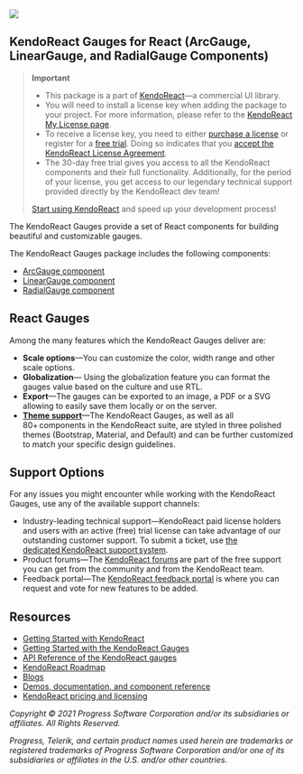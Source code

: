 <a href="https://www.telerik.com/kendo-react-ui/?utm_medium=referral&utm_source=npm&utm_campaign=kendo-ui-react-trial-npm-gauges&utm_content=banner" target="_blank">
<img src="https://www.telerik.com/kendo-react-ui/npm-banner.svg">
</a>

## KendoReact Gauges for React (ArcGauge, LinearGauge, and RadialGauge Components)

> **Important**
> * This package is а part of [KendoReact](https://www.telerik.com/kendo-react-ui/?utm_medium=referral&utm_source=npm&utm_campaign=kendo-ui-react-trial-npm-gauges)&mdash;a commercial UI library.
> * You will need to install a license key when adding the package to your project. For more information, please refer to the [KendoReact My License page](https://www.telerik.com/kendo-react-ui/my-license/?utm_medium=referral&utm_source=npm&utm_campaign=kendo-ui-react-trial-npm-gauges).
> * To receive a license key, you need to either [purchase a license](https://www.telerik.com/kendo-react-ui/pricing/?utm_medium=referral&utm_source=npm&utm_campaign=kendo-ui-react-trial-npm-gauges) or register for a [free trial](https://www.telerik.com/download-login-v2-kendo-react-ui?utm_medium=referral&utm_source=npm&utm_campaign=kendo-ui-react-trial-npm-gauges). Doing so indicates that you [accept the KendoReact License Agreement](https://www.telerik.com/purchase/license-agreement/progress-kendoreact?utm_medium=referral&utm_source=npm&utm_campaign=kendo-ui-react-trial-npm-gauges).
> * The 30-day free trial gives you access to all the KendoReact components and their full functionality. Additionally, for the period of your license, you get access to our legendary technical support provided directly by the KendoReact dev team!
>
> [Start using KendoReact](https://www.telerik.com/download-login-v2-kendo-react-ui?utm_medium=referral&utm_source=npm&utm_campaign=kendo-ui-react-trial-npm-gauges) and speed up your development process!

The KendoReact Gauges provide a set of React components for building beautiful and customizable gauges.

The KendoReact Gauges package includes the following components:

* [ArcGauge component](https://www.telerik.com/kendo-react-ui/components/gauges/arcgauge/?utm_medium=referral&utm_source=npm&utm_campaign=kendo-ui-react-trial-npm-gauges)
* [LinearGauge component](https://www.telerik.com/kendo-react-ui/components/gauges/lineargauge/?utm_medium=referral&utm_source=npm&utm_campaign=kendo-ui-react-trial-npm-gauges)
* [RadialGauge component](https://www.telerik.com/kendo-react-ui/components/gauges/radialgauge/?utm_medium=referral&utm_source=npm&utm_campaign=kendo-ui-react-trial-npm-gauges)

## React Gauges

Among the many features which the KendoReact Gauges deliver are:

* **Scale options**&mdash;You can customize the color, width range and other scale options.
* **Globalization**&mdash; Using the globalization feature you can format the gauges value based on the culture and use RTL.
* **Export**&mdash;The gauges can be exported to an image, a PDF or a SVG allowing to easily save them locally or on the server.
* [**Theme support**](https://www.telerik.com/kendo-react-ui/components/styling/?utm_medium=referral&utm_source=npm&utm_campaign=kendo-ui-react-trial-npm-gauges)&mdash;The KendoReact Gauges, as well as all 80+ components in the KendoReact suite, are styled in three polished themes (Bootstrap, Material, and Default) and can be further customized to match your specific design guidelines.

## Support Options

For any issues you might encounter while working with the KendoReact Gauges, use any of the available support channels:

* Industry-leading technical support&mdash;KendoReact paid license holders and users with an active (free) trial license can take advantage of our outstanding customer support. To submit a ticket, use [the dedicated KendoReact support system](https://www.telerik.com/account/support-tickets?utm_medium=referral&utm_source=npm&utm_campaign=kendo-ui-react-trial-npm-gauges).
* Product forums&mdash;The [KendoReact forums](https://www.telerik.com/forums/kendo-ui-react?utm_medium=referral&utm_source=npm&utm_campaign=kendo-ui-react-trial-npm-gauges) are part of the free support you can get from the community and from the KendoReact team.
* Feedback portal&mdash;The [KendoReact feedback portal](https://feedback.telerik.com/kendo-react-ui?utm_medium=referral&utm_source=npm&utm_campaign=kendo-ui-react-trial-npm-gauges) is where you can request and vote for new features to be added.

## Resources

* [Getting Started with KendoReact](https://www.telerik.com/kendo-react-ui/getting-started/?utm_medium=referral&utm_source=npm&utm_campaign=kendo-ui-react-trial-npm-gauges)
* [Getting Started with the KendoReact Gauges](https://www.telerik.com/kendo-react-ui/components/gauges/?utm_medium=referral&utm_source=npm&utm_campaign=kendo-ui-react-trial-npm-gauges)
* [API Reference of the KendoReact gauges](https://www.telerik.com/kendo-react-ui/components/gauges/api/?utm_medium=referral&utm_source=npm&utm_campaign=kendo-ui-react-trial-npm-gauges)
* [KendoReact Roadmap](https://www.telerik.com/kendo-react-ui/roadmap/?utm_medium=referral&utm_source=npm&utm_campaign=kendo-ui-react-trial-npm-gauges)
* [Blogs](https://www.telerik.com/blogs/tag/kendoreact?utm_medium=referral&utm_source=npm&utm_campaign=kendo-ui-react-trial-npm-gauges)
* [Demos, documentation, and component reference](https://www.telerik.com/kendo-react-ui/components/?utm_medium=referral&utm_source=npm&utm_campaign=kendo-ui-react-trial-npm-gauges)
* [KendoReact pricing and licensing](https://www.telerik.com/kendo-react-ui/pricing/?utm_medium=referral&utm_source=npm&utm_campaign=kendo-ui-react-trial-npm-gauges)

*Copyright © 2021 Progress Software Corporation and/or its subsidiaries or affiliates. All Rights Reserved.*

*Progress, Telerik, and certain product names used herein are trademarks or registered trademarks of Progress Software Corporation and/or one of its subsidiaries or affiliates in the U.S. and/or other countries.*
